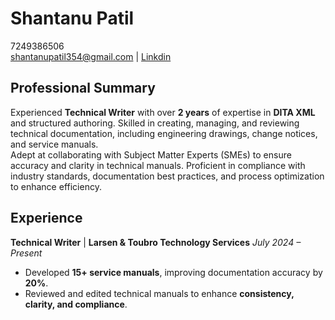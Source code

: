 # Shantanu Patil
7249386506  
[shantanupatil354@gmail.com](shantanupatil354@gmail.com) | [Linkdin](www.linkedin.com/in/shantanu-patil) 
  
## Professional Summary
Experienced **Technical Writer** with over **2 years** of expertise in **DITA XML** and structured authoring. Skilled in creating, managing, and reviewing technical documentation, including engineering drawings, change notices, and service manuals.  
Adept at collaborating with Subject Matter Experts (SMEs) to ensure accuracy and clarity in technical manuals. Proficient in compliance with industry standards, documentation best practices, and process optimization to enhance efficiency.  

## Experience
**Technical Writer** | **Larsen & Toubro Technology Services**
*July 2024 – Present*
* Developed **15+ service manuals**, improving documentation accuracy by **20%**.
* Reviewed and edited technical manuals to enhance **consistency, clarity, and compliance**.
